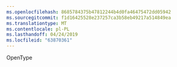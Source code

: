 ```yaml
---
ms.openlocfilehash: 8685784375b47812244b4d0fa46475472dd05942
ms.sourcegitcommit: f1d16425528e237257ca3b58eb49217a514849ea
ms.translationtype: MT
ms.contentlocale: pl-PL
ms.lasthandoff: 04/24/2019
ms.locfileid: "63870361"
---
```

OpenType